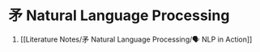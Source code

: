 # ⽭ Natural Language Processing
1. [[Literature Notes/⽭ Natural Language Processing/🗣 NLP in Action]]
